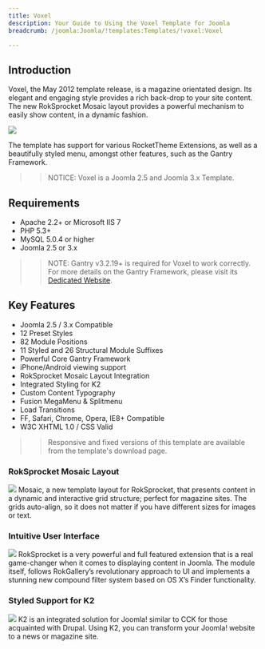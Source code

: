 ```yaml
---
title: Voxel
description: Your Guide to Using the Voxel Template for Joomla
breadcrumb: /joomla:Joomla/!templates:Templates/!voxel:Voxel

---
```


Introduction
-----
Voxel, the May 2012 template release, is a magazine orientated design. Its elegant and engaging style provides a rich back-drop to your site content. The new RokSprocket Mosaic layout provides a powerful mechanism to easily show content, in a dynamic fashion.

![][voxel]

The template has support for various RocketTheme Extensions, as well as a beautifully styled menu, amongst other features, such as the Gantry Framework.

>> NOTICE: Voxel is a Joomla 2.5 and Joomla 3.x Template.

Requirements
-----
* Apache 2.2+ or Microsoft IIS 7
* PHP 5.3+
* MySQL 5.0.4 or higher
* Joomla 2.5 or 3.x

>> NOTE: Gantry v3.2.19+ is required for Voxel to work correctly. For more details on the Gantry Framework, please visit its [Dedicated Website][gantry].

Key Features
-----
* Joomla 2.5 / 3.x Compatible
* 12 Preset Styles
* 82 Module Positions
* 11 Styled and 26 Structural Module Suffixes
* Powerful Core Gantry Framework
* iPhone/Android viewing support
* RokSprocket Mosaic Layout Integration
* Integrated Styling for K2
* Custom Content Typography
* Fusion MegaMenu & Splitmenu
* Load Transitions
* FF, Safari, Chrome, Opera, IE8+ Compatible
* W3C XHTML 1.0 / CSS Valid

>> Responsive and fixed versions of this template are available from the template's download page.

### RokSprocket Mosaic Layout
![][mosaic]
Mosaic, a new template layout for RokSprocket, that presents content in a dynamic and interactive grid structure; perfect for magazine sites. The grids auto-align, so it does not matter if you have different sizes for images or text.

### Intuitive User Interface
![][roksprocket]
RokSprocket is a very powerful and full featured extension that is a real game-changer when it comes to displaying content in Joomla. The module itself, follows RokGallery’s revolutionary approach to UI and implements a stunning new compound filter system based on OS X’s Finder functionality.

### Styled Support for K2
![][k2]
K2 is an integrated solution for Joomla! similar to CCK for those acquainted with Drupal. Using K2, you can transform your Joomla! website to a news or magazine site.


[gantry]: http://www.gantry-framework.org/
[voxel]: assets/voxel2.jpeg
[mosaic]: assets/mosaic.jpg
[roksprocket]: assets/roksprocket.jpg
[filezilla]: https://filezilla-project.org
[launcher]: ../../start/rocketlauncher.md
[strips]: assets/strips.jpg
[k2]: assets/k2.jpg